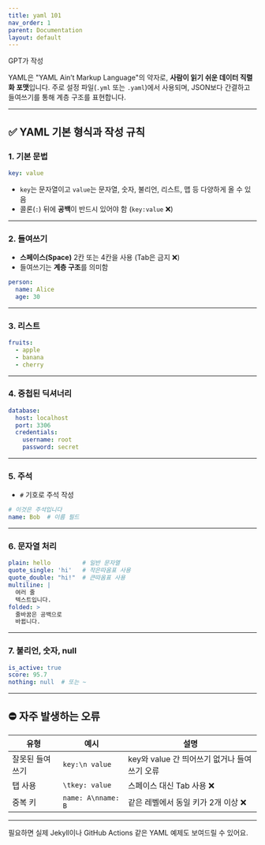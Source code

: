 ```yaml
---
title: yaml 101
nav_order: 1
parent: Documentation
layout: default
---
```


GPT가 작성

YAML은 "YAML Ain’t Markup Language"의 약자로, **사람이 읽기 쉬운 데이터 직렬화 포맷**입니다. 주로 설정 파일(`.yml` 또는 `.yaml`)에서 사용되며, JSON보다 간결하고 들여쓰기를 통해 계층 구조를 표현합니다.

---

## ✅ YAML 기본 형식과 작성 규칙

### 1. **기본 문법**

```yaml
key: value
```

* `key`는 문자열이고 `value`는 문자열, 숫자, 불리언, 리스트, 맵 등 다양하게 올 수 있음
* 콜론(`:`) 뒤에 **공백**이 반드시 있어야 함 (`key:value` ❌)

---

### 2. **들여쓰기**

* **스페이스(Space)** 2칸 또는 4칸을 사용 (Tab은 금지 ❌)
* 들여쓰기는 **계층 구조**를 의미함

```yaml
person:
  name: Alice
  age: 30
```

---

### 3. **리스트**

```yaml
fruits:
  - apple
  - banana
  - cherry
```

---

### 4. **중첩된 딕셔너리**

```yaml
database:
  host: localhost
  port: 3306
  credentials:
    username: root
    password: secret
```

---

### 5. **주석**

* `#` 기호로 주석 작성

```yaml
# 이것은 주석입니다
name: Bob  # 이름 필드
```

---

### 6. **문자열 처리**

```yaml
plain: hello         # 일반 문자열
quote_single: 'hi'   # 작은따옴표 사용
quote_double: "hi!"  # 큰따옴표 사용
multiline: |
  여러 줄
  텍스트입니다.
folded: >
  줄바꿈은 공백으로
  바뀝니다.
```

---

### 7. **불리언, 숫자, null**

```yaml
is_active: true
score: 95.7
nothing: null  # 또는 ~
```

---

## ⛔ 자주 발생하는 오류

| 유형       | 예시                 | 설명                            |
| -------- | ------------------ | ----------------------------- |
| 잘못된 들여쓰기 | `key:\n value`     | key와 value 간 띄어쓰기 없거나 들여쓰기 오류 |
| 탭 사용     | `\tkey: value`     | 스페이스 대신 Tab 사용 ❌              |
| 중복 키     | `name: A\nname: B` | 같은 레벨에서 동일 키가 2개 이상 ❌         |

---

필요하면 실제 Jekyll이나 GitHub Actions 같은 YAML 예제도 보여드릴 수 있어요.
